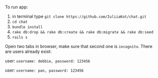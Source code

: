 To run app:

1. in terminal type `git clone https://github.com/IuliiaKot/chat.git`
2. `cd chat`
3. `bundle install`
4. `rake db:drop && rake db:create && rake db:migrate && rake db:seed`
5. `rails s`

Open two tabs in browser, make sure that second one is `incognito`. There are users already exist:

user: `username: debbie, password: 123456`

user: `username: pan, password: 123456`
